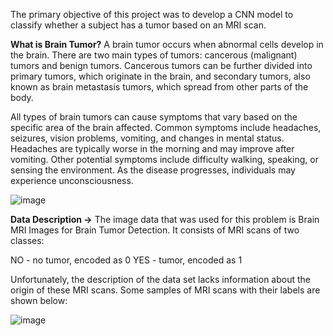 The primary objective of this project was to develop a CNN model to classify whether a subject has a tumor based on an MRI scan.

**What is Brain Tumor?**
A brain tumor occurs when abnormal cells develop in the brain. There are two main types of tumors: cancerous (malignant) tumors and benign tumors. Cancerous tumors can be further divided into primary tumors, which originate in the brain, and secondary tumors, also known as brain metastasis tumors, which spread from other parts of the body.

All types of brain tumors can cause symptoms that vary based on the specific area of the brain affected. Common symptoms include headaches, seizures, vision problems, vomiting, and changes in mental status. Headaches are typically worse in the morning and may improve after vomiting. Other potential symptoms include difficulty walking, speaking, or sensing the environment. As the disease progresses, individuals may experience unconsciousness.

![image](https://github.com/user-attachments/assets/818a3857-75fd-4eb8-90c2-b54629deedc1)


**Data Description ->** The image data that was used for this problem is Brain MRI Images for Brain Tumor Detection. It consists of MRI scans of two classes:

NO - no tumor, encoded as 0
YES - tumor, encoded as 1

Unfortunately, the description of the data set lacks information about the origin of these MRI scans. Some samples of MRI scans with their labels are shown below:

![image](https://github.com/user-attachments/assets/34c1abb5-dcfb-4f46-bc8c-b727f5ec5ce4)

